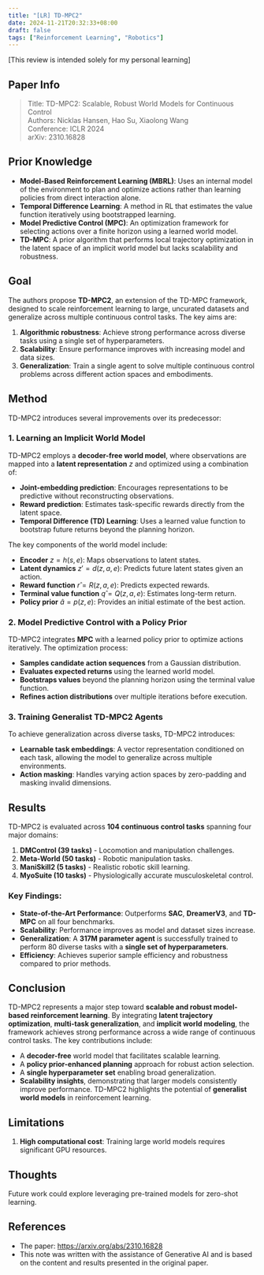 ```yaml
---
title: "[LR] TD-MPC2"
date: 2024-11-21T20:32:33+08:00
draft: false
tags: ["Reinforcement Learning", "Robotics"]
---
```


[This review is intended solely for my personal learning]

## Paper Info
> Title: TD-MPC2: Scalable, Robust World Models for Continuous Control  
> Authors: Nicklas Hansen, Hao Su, Xiaolong Wang  
> Conference: ICLR 2024  
> arXiv: 2310.16828  

## Prior Knowledge
- **Model-Based Reinforcement Learning (MBRL)**: Uses an internal model of the environment to plan and optimize actions rather than learning policies from direct interaction alone.
- **Temporal Difference Learning**: A method in RL that estimates the value function iteratively using bootstrapped learning.
- **Model Predictive Control (MPC)**: An optimization framework for selecting actions over a finite horizon using a learned world model.
- **TD-MPC**: A prior algorithm that performs local trajectory optimization in the latent space of an implicit world model but lacks scalability and robustness.

## Goal
The authors propose **TD-MPC2**, an extension of the TD-MPC framework, designed to scale reinforcement learning to large, uncurated datasets and generalize across multiple continuous control tasks. The key aims are:
1. **Algorithmic robustness**: Achieve strong performance across diverse tasks using a single set of hyperparameters.
2. **Scalability**: Ensure performance improves with increasing model and data sizes.
3. **Generalization**: Train a single agent to solve multiple continuous control problems across different action spaces and embodiments.

## Method
TD-MPC2 introduces several improvements over its predecessor:

### 1. **Learning an Implicit World Model**
TD-MPC2 employs a **decoder-free world model**, where observations are mapped into a **latent representation** $z$ and optimized using a combination of:
- **Joint-embedding prediction**: Encourages representations to be predictive without reconstructing observations.
- **Reward prediction**: Estimates task-specific rewards directly from the latent space.
- **Temporal Difference (TD) Learning**: Uses a learned value function to bootstrap future returns beyond the planning horizon.

The key components of the world model include:
- **Encoder** $z = h(s, e)$: Maps observations to latent states.
- **Latent dynamics** $z' = d(z, a, e)$: Predicts future latent states given an action.
- **Reward function** $r̂ = R(z, a, e)$: Predicts expected rewards.
- **Terminal value function** $q̂ = Q(z, a, e)$: Estimates long-term return.
- **Policy prior** $â = p(z, e)$: Provides an initial estimate of the best action.

### 2. **Model Predictive Control with a Policy Prior**
TD-MPC2 integrates **MPC** with a learned policy prior to optimize actions iteratively. The optimization process:
- **Samples candidate action sequences** from a Gaussian distribution.
- **Evaluates expected returns** using the learned world model.
- **Bootstraps values** beyond the planning horizon using the terminal value function.
- **Refines action distributions** over multiple iterations before execution.

### 3. **Training Generalist TD-MPC2 Agents**
To achieve generalization across diverse tasks, TD-MPC2 introduces:
- **Learnable task embeddings**: A vector representation conditioned on each task, allowing the model to generalize across multiple environments.
- **Action masking**: Handles varying action spaces by zero-padding and masking invalid dimensions.

## Results
TD-MPC2 is evaluated across **104 continuous control tasks** spanning four major domains:
1. **DMControl (39 tasks)** - Locomotion and manipulation challenges.
2. **Meta-World (50 tasks)** - Robotic manipulation tasks.
3. **ManiSkill2 (5 tasks)** - Realistic robotic skill learning.
4. **MyoSuite (10 tasks)** - Physiologically accurate musculoskeletal control.

### Key Findings:
- **State-of-the-Art Performance**: Outperforms **SAC**, **DreamerV3**, and **TD-MPC** on all four benchmarks.
- **Scalability**: Performance improves as model and dataset sizes increase.
- **Generalization**: A **317M parameter agent** is successfully trained to perform 80 diverse tasks with a **single set of hyperparameters**.
- **Efficiency**: Achieves superior sample efficiency and robustness compared to prior methods.

## Conclusion
TD-MPC2 represents a major step toward **scalable and robust model-based reinforcement learning**. By integrating **latent trajectory optimization**, **multi-task generalization**, and **implicit world modeling**, the framework achieves strong performance across a wide range of continuous control tasks. The key contributions include:
- A **decoder-free** world model that facilitates scalable learning.
- A **policy prior-enhanced planning** approach for robust action selection.
- A **single hyperparameter set** enabling broad generalization.
- **Scalability insights**, demonstrating that larger models consistently improve performance.
TD-MPC2 highlights the potential of **generalist world models** in reinforcement learning.

## Limitations
1. **High computational cost**: Training large world models requires significant GPU resources.

## Thoughts
Future work could explore leveraging pre-trained models for zero-shot learning.

## References
- The paper: https://arxiv.org/abs/2310.16828
- This note was written with the assistance of Generative AI and is based on the content and results presented in the original paper.

